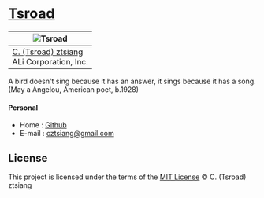 # [Tsroad](http://tsroad.github.io)

![Tsroad](https://media.licdn.com/media/AAEAAQAAAAAAAAyLAAAAJDhhNzViNWY4LWZjYzMtNDFmNS1iYjY4LTQyN2FlYzliMzVmYg.jpg) |
| --- |
[C. (Tsroad) ztsiang](https://github.com/Tsroad)<br>ALi Corporation, Inc. |

A bird doesn't sing because it has an answer, it sings because it has a song. (May a Angelou, American poet, b.1928)

#### Personal

* Home : [Github]( https://github.com/tsroad)
* E-mail : [cztsiang@gmail.com]()

## License

This project is licensed under the terms of the [MIT License](LICENSE) © C. (Tsroad) ztsiang

